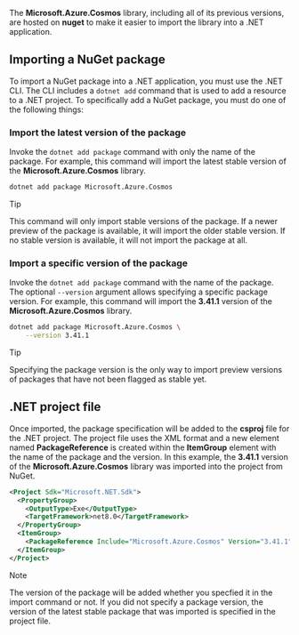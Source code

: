 The **Microsoft.Azure.Cosmos** library, including all of its previous versions, are hosted on **nuget** to make it easier to import the library into a .NET application.

## Importing a NuGet package

To import a NuGet package into a .NET application, you must use the .NET CLI. The CLI includes a ``dotnet add`` command that is used to add a resource to a .NET project. To specifically add a NuGet package, you must do one of the following things:

### Import the latest version of the package

Invoke the ``dotnet add package`` command with only the name of the package. For example, this command will import the latest stable version of the **Microsoft.Azure.Cosmos** library.

```bash
dotnet add package Microsoft.Azure.Cosmos
```

> [!TIP]
> This command will only import stable versions of the package. If a newer preview of the package is available, it will import the older stable version. If no stable version is available, it will not import the package at all.

### Import a specific version of the package

Invoke the ``dotnet add package`` command with the name of the package. The optional ``--version`` argument allows specifying a specific package version. For example, this command will import the **3.41.1** version of the **Microsoft.Azure.Cosmos** library.

```bash
dotnet add package Microsoft.Azure.Cosmos \
    --version 3.41.1
```

> [!TIP]
> Specifying the package version is the only way to import preview versions of packages that have not been flagged as stable yet.

## .NET project file

Once imported, the package specification will be added to the **csproj** file for the .NET project. The project file uses the XML format and a new element named **PackageReference** is created within the **ItemGroup** element with the name of the package and the version. In this example, the **3.41.1** version of the **Microsoft.Azure.Cosmos** library was imported into the project from NuGet.

```xml
<Project Sdk="Microsoft.NET.Sdk">
  <PropertyGroup>
    <OutputType>Exe</OutputType>
    <TargetFramework>net8.0</TargetFramework>
  </PropertyGroup>
  <ItemGroup>
    <PackageReference Include="Microsoft.Azure.Cosmos" Version="3.41.1" />
  </ItemGroup>
</Project>
```

> [!NOTE]
> The version of the package will be added whether you specfied it in the import command or not. If you did not specify a package version, the version of the latest stable package that was imported is specified in the project file.
